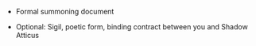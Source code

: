 - Formal summoning document
    
- Optional: Sigil, poetic form, binding contract between you and Shadow Atticus